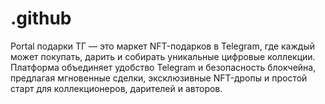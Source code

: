 # .github
Portal подарки ТГ — это маркет NFT-подарков в Telegram, где каждый может покупать, дарить и собирать уникальные цифровые коллекции. Платформа объединяет удобство Telegram и безопасность блокчейна, предлагая мгновенные сделки, эксклюзивные NFT-дропы и простой старт для коллекционеров, дарителей и авторов.
